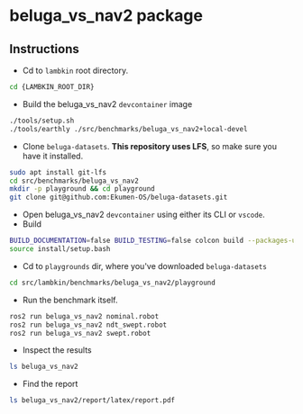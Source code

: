 # beluga_vs_nav2 package

## Instructions

- Cd to `lambkin` root directory.
```sh
cd {LAMBKIN_ROOT_DIR}
```
- Build the beluga_vs_nav2 `devcontainer` image
```sh
./tools/setup.sh
./tools/earthly ./src/benchmarks/beluga_vs_nav2+local-devel
```
- Clone `beluga-datasets`. **This repository uses LFS**, so make sure you have it installed.
```sh
sudo apt install git-lfs
cd src/benchmarks/beluga_vs_nav2
mkdir -p playground && cd playground
git clone git@github.com:Ekumen-OS/beluga-datasets.git
```
- Open beluga_vs_nav2 `devcontainer` using either its CLI or `vscode`.
- Build 
```sh
BUILD_DOCUMENTATION=false BUILD_TESTING=false colcon build --packages-up-to beluga_vs_nav2 --symlink-install
source install/setup.bash
```
- Cd to `playgrounds` dir, where you've downloaded `beluga-datasets`

```sh
cd src/lambkin/benchmarks/beluga_vs_nav2/playground
```

- Run the benchmark itself.
```sh
ros2 run beluga_vs_nav2 nominal.robot
ros2 run beluga_vs_nav2 ndt_swept.robot
ros2 run beluga_vs_nav2 swept.robot
```
- Inspect the results
```sh
ls beluga_vs_nav2
```
- Find the report
```sh
ls beluga_vs_nav2/report/latex/report.pdf 
```
